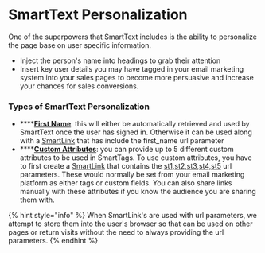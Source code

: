 # SmartText Personalization

One of the superpowers that SmartText includes is the ability to personalize the page base on user specific information.

* Inject the person's name into headings to grab their attention
* Insert key user details you may have tagged in your email marketing system into your sales pages to become more persuasive and increase your chances for sales conversions.

### Types of SmartText Personalization

* ****[**First Name**](first-name.md): this will either be automatically retrieved and used by SmartText once the user has signed in. Otherwise it can be used along with a [SmartLink](../using-smartlinks/) that has include the first\_name url parameter
* ****[**Custom Attributes**](custom-user-tags.md): you can provide up to 5 different custom attributes to be used in SmartTags. To use custom attributes, you have to first create a [SmartLink](../using-smartlinks/) that contains the [st1,st2,st3,st4,st5](custom-user-tags.md) url parameters. These would normally be set from your email marketing platform as either tags or custom fields. You can also share links manually with these attributes if you know the audience you are sharing them with.

{% hint style="info" %}
When SmartLink's are used with url parameters, we attempt to store them into the user's browser so that can be used on other pages or return visits without the need to always providing the url parameters.
{% endhint %}


